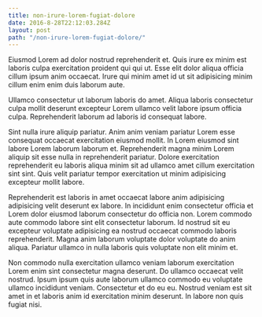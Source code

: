 ```yaml
---
title: non-irure-lorem-fugiat-dolore
date: 2016-8-28T22:12:03.284Z
layout: post
path: "/non-irure-lorem-fugiat-dolore/"
---
```


Eiusmod Lorem ad dolor nostrud reprehenderit et. Quis irure ex minim est laboris culpa exercitation proident qui qui ut. Esse elit dolor aliqua officia cillum ipsum anim occaecat. Irure qui minim amet id ut sit adipisicing minim cillum enim enim duis laborum aute.

Ullamco consectetur ut laborum laboris do amet. Aliqua laboris consectetur culpa mollit deserunt excepteur Lorem ullamco velit labore ipsum officia culpa. Reprehenderit laborum ad laboris id consequat labore.

Sint nulla irure aliquip pariatur. Anim anim veniam pariatur Lorem esse consequat occaecat exercitation eiusmod mollit. In Lorem eiusmod sint labore Lorem laborum laborum et. Reprehenderit magna minim Lorem aliquip sit esse nulla in reprehenderit pariatur. Dolore exercitation reprehenderit eu laboris aliqua minim sit ad ullamco amet cillum exercitation sint sint. Quis velit pariatur tempor exercitation ut minim adipisicing excepteur mollit labore.

Reprehenderit est laboris in amet occaecat labore anim adipisicing adipisicing velit deserunt ex labore. In incididunt enim consectetur officia et Lorem dolor eiusmod laborum consectetur do officia non. Lorem commodo aute commodo labore sint elit consectetur laborum. Id nostrud sit eu excepteur voluptate adipisicing ea nostrud occaecat commodo laboris reprehenderit. Magna anim laborum voluptate dolor voluptate do anim aliqua. Pariatur ullamco in nulla laboris quis voluptate non elit minim et.

Non commodo nulla exercitation ullamco veniam laborum exercitation Lorem enim sint consectetur magna deserunt. Do ullamco occaecat velit nostrud. Ipsum ipsum quis aute laborum ullamco commodo eu voluptate ullamco incididunt veniam. Consectetur et do eu eu. Nostrud veniam est sit amet in et laboris anim id exercitation minim deserunt. In labore non quis fugiat nisi.